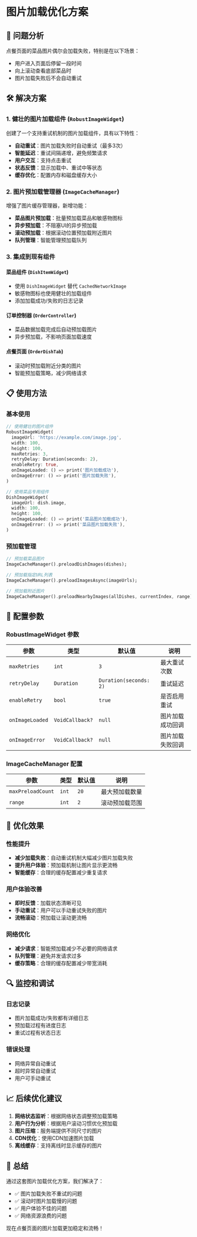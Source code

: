 # 图片加载优化方案

## 🎯 问题分析

点餐页面的菜品图片偶尔会加载失败，特别是在以下场景：
- 用户进入页面后停留一段时间
- 向上滚动查看底部菜品时
- 图片加载失败后不会自动重试

## 🛠️ 解决方案

### 1. 健壮的图片加载组件 (`RobustImageWidget`)

创建了一个支持重试机制的图片加载组件，具有以下特性：

- **自动重试**：图片加载失败时自动重试（最多3次）
- **智能延迟**：重试间隔递增，避免频繁请求
- **用户交互**：支持点击重试
- **状态反馈**：显示加载中、重试中等状态
- **缓存优化**：配置内存和磁盘缓存大小

### 2. 图片预加载管理器 (`ImageCacheManager`)

增强了图片缓存管理器，新增功能：

- **菜品图片预加载**：批量预加载菜品和敏感物图标
- **异步预加载**：不阻塞UI的异步预加载
- **滚动预加载**：根据滚动位置预加载附近图片
- **队列管理**：智能管理预加载队列

### 3. 集成到现有组件

#### 菜品组件 (`DishItemWidget`)
- 使用 `DishImageWidget` 替代 `CachedNetworkImage`
- 敏感物图标也使用健壮的加载组件
- 添加加载成功/失败的日志记录

#### 订单控制器 (`OrderController`)
- 菜品数据加载完成后自动预加载图片
- 异步预加载，不影响页面加载速度

#### 点餐页面 (`OrderDishTab`)
- 滚动时预加载附近分类的图片
- 智能预加载策略，减少网络请求

## 📋 使用方法

### 基本使用

```dart
// 使用健壮的图片组件
RobustImageWidget(
  imageUrl: 'https://example.com/image.jpg',
  width: 100,
  height: 100,
  maxRetries: 3,
  retryDelay: Duration(seconds: 2),
  enableRetry: true,
  onImageLoaded: () => print('图片加载成功'),
  onImageError: () => print('图片加载失败'),
)

// 使用菜品专用组件
DishImageWidget(
  imageUrl: dish.image,
  width: 100,
  height: 100,
  onImageLoaded: () => print('菜品图片加载成功'),
  onImageError: () => print('菜品图片加载失败'),
)
```

### 预加载管理

```dart
// 预加载菜品图片
ImageCacheManager().preloadDishImages(dishes);

// 预加载指定URL列表
ImageCacheManager().preloadImagesAsync(imageUrls);

// 预加载附近图片
ImageCacheManager().preloadNearbyImages(allDishes, currentIndex, range);
```

## 🔧 配置参数

### RobustImageWidget 参数

| 参数 | 类型 | 默认值 | 说明 |
|------|------|--------|------|
| `maxRetries` | `int` | `3` | 最大重试次数 |
| `retryDelay` | `Duration` | `Duration(seconds: 2)` | 重试延迟 |
| `enableRetry` | `bool` | `true` | 是否启用重试 |
| `onImageLoaded` | `VoidCallback?` | `null` | 图片加载成功回调 |
| `onImageError` | `VoidCallback?` | `null` | 图片加载失败回调 |

### ImageCacheManager 配置

| 参数 | 类型 | 默认值 | 说明 |
|------|------|--------|------|
| `maxPreloadCount` | `int` | `20` | 最大预加载数量 |
| `range` | `int` | `2` | 滚动预加载范围 |

## 🚀 优化效果

### 性能提升
- **减少加载失败**：自动重试机制大幅减少图片加载失败
- **提升用户体验**：预加载机制让图片显示更流畅
- **智能缓存**：合理的缓存配置减少重复请求

### 用户体验改善
- **即时反馈**：加载状态清晰可见
- **手动重试**：用户可以手动重试失败的图片
- **流畅滚动**：预加载让滚动更流畅

### 网络优化
- **减少请求**：智能预加载减少不必要的网络请求
- **队列管理**：避免并发请求过多
- **缓存策略**：合理的缓存配置减少带宽消耗

## 🔍 监控和调试

### 日志记录
- 图片加载成功/失败都有详细日志
- 预加载过程有进度日志
- 重试过程有状态日志

### 错误处理
- 网络异常自动重试
- 超时异常自动重试
- 用户可手动重试

## 📈 后续优化建议

1. **网络状态监听**：根据网络状态调整预加载策略
2. **用户行为分析**：根据用户滚动习惯优化预加载
3. **图片压缩**：服务端提供不同尺寸的图片
4. **CDN优化**：使用CDN加速图片加载
5. **离线缓存**：支持离线时显示缓存的图片

## 🎉 总结

通过这套图片加载优化方案，我们解决了：
- ✅ 图片加载失败不重试的问题
- ✅ 滚动时图片加载慢的问题
- ✅ 用户体验不佳的问题
- ✅ 网络资源浪费的问题

现在点餐页面的图片加载更加稳定和流畅！
